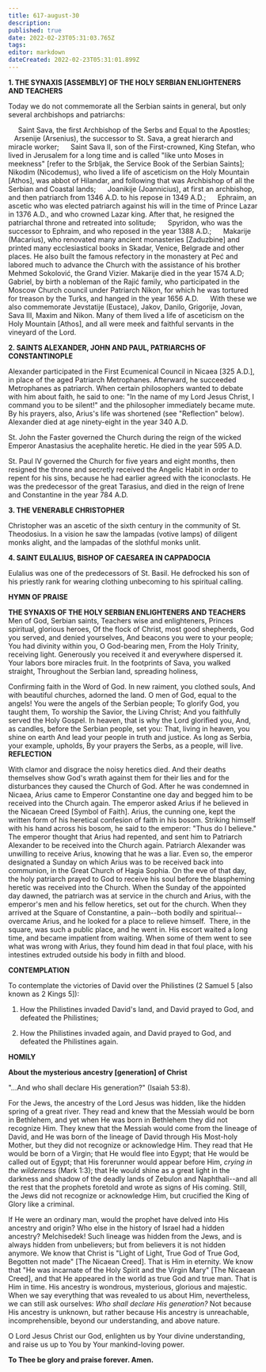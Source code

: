 ```yaml
---
title: 617-august-30
description: 
published: true
date: 2022-02-23T05:31:03.765Z
tags: 
editor: markdown
dateCreated: 2022-02-23T05:31:01.899Z
---
```



**1. THE SYNAXIS [ASSEMBLY] OF THE HOLY SERBIAN ENLIGHTENERS AND TEACHERS**

Today we do not commemorate all the Serbian saints in general, but only several archbishops and patriarchs:

     Saint Sava, the first Archbishop of the Serbs and Equal to the Apostles;
     Arsenije (Arsenius), the successor to St. Sava, a great hierarch and miracle worker; 
     Saint Sava II, son of the First-crowned, King Stefan, who lived in Jerusalem for a long time and is called "like unto Moses in meekness" [refer to the Srbljak, the Service Book of the Serbian Saints];
     Nikodim (Nicodemus), who lived a life of asceticism on the Holy Mountain [Athos], was abbot of Hilandar, and following that was Archbishop of all the Serbian and Coastal lands;
     Joanikije (Joannicius), at first an archbishop, and then patriarch from 1346 A.D. to his repose in 1349 A.D.;
     Ephraim, an ascetic who was elected patriarch against his will in the time of Prince Lazar in 1376 A.D., and who crowned Lazar king. After that, he resigned the patriarchal throne and retreated into solitude;
     Spyridon, who was the successor to Ephraim, and who reposed in the year 1388 A.D.;
     Makarije (Macarius), who renovated many ancient monasteries [Zaduzbine] and printed many ecclesiastical books in Skadar, Venice, Belgrade and other places. He also built the famous refectory in the monastery at Peć and labored much to advance the Church with the assistance of his brother Mehmed Sokolović, the Grand Vizier. Makarije died in the year 1574 A.D;
     Gabriel, by birth a nobleman of the Rajić family, who participated in the Moscow Church council under Patriarch Nikon, for which he was tortured for treason by the Turks, and hanged in the year 1656 A.D. 
     With these we also commemorate Jevstatije (Eustace), Jakov, Danilo, Grigorije, Jovan, Sava III, Maxim and Nikon. Many of them lived a life of asceticism on the Holy Mountain [Athos], and all were meek and faithful servants in the vineyard of the Lord.

**2. SAINTS ALEXANDER, JOHN AND PAUL, PATRIARCHS OF CONSTANTINOPLE**

Alexander participated in the First Ecumenical Council in Nicaea [325 A.D.], in place of the aged Patriarch Metrophanes. Afterward, he succeeded Metrophanes as patriarch. When certain philosophers wanted to debate with him about faith, he said to one: "In the name of my Lord Jesus Christ, I command you to be silent!" and the philosopher immediately became mute. By his prayers, also, Arius's life was shortened (see "Reflection" below). Alexander died at age ninety-eight in the year 340 A.D. 

St. John the Faster governed the Church during the reign of the wicked Emperor Anastasius the acephalite heretic. He died in the year 595 A.D. 

St. Paul IV governed the Church for five years and eight months, then resigned the throne and secretly received the Angelic Habit in order to repent for his sins, because he had earlier agreed with the iconoclasts. He was the predecessor of the great Tarasius, and died in the reign of Irene and Constantine in the year 784 A.D.

**3. THE VENERABLE CHRISTOPHER**

Christopher was an ascetic of the sixth century in the community of St. Theodosius. In a vision he saw the lampadas (votive lamps) of diligent monks alight, and the lampadas of the slothful monks unlit.

**4. SAINT EULALIUS, BISHOP OF CAESAREA IN CAPPADOCIA**

Eulalius was one of the predecessors of St. Basil. He defrocked his son of his priestly rank for wearing clothing unbecoming to his spiritual calling.


**HYMN OF PRAISE**

**THE SYNAXIS OF THE HOLY SERBIAN ENLIGHTENERS AND TEACHERS**
Men of God, Serbian saints,
Teachers wise and enlighteners,
Princes spiritual, glorious heroes,
Of the flock of Christ, most good shepherds,
God you served, and denied yourselves,
And beacons you were to your people;
You had divinity within you, 
O God-bearing men,
From the Holy Trinity, receiving light.
Generously you received it and everywhere dispersed it.
Your labors bore miracles fruit.
In the footprints of Sava, you walked straight,
Throughout the Serbian land, spreading holiness,

Confirming faith in the Word of God.
In new raiment, you clothed souls,
And with beautiful churches, adorned the land.
O men of God, equal to the angels!
You were the angels of the Serbian people;
To glorify God, you taught them,
To worship the Savior, the Living Christ;
And you faithfully served the Holy Gospel.
In heaven, that is why the Lord glorified you,
And, as candles, before the Serbian people, set you:
That, living in heaven, you shine on earth
And lead your people in truth and justice.
As long as Serbia, your example, upholds,
By your prayers the Serbs, as a people, will live.
**REFLECTION**

With clamor and disgrace the noisy heretics died. And their deaths themselves show God's wrath against them for their lies and for the disturbances they caused the Church of God. After he was condemned in Nicaea, Arius came to Emperor Constantine one day and begged him to be received into the Church again. The emperor asked Arius if he believed in the Nicaean Creed [Symbol of Faith]. Arius, the cunning one, kept the written form of his heretical confesion of faith in his bosom. Striking himself with his hand across his bosom, he said to the emperor: "Thus do I believe." The emperor thought that Arius had repented, and sent him to Patriarch Alexander to be received into the Church again. Patriarch Alexander was unwilling to receive Arius, knowing that he was a liar. Even so, the emperor designated a Sunday on which Arius was to be received back into communion, in the Great Church of Hagia Sophia. On the eve of that day, the holy patriarch prayed to God to receive his soul before the blaspheming heretic was received into the Church. When the Sunday of the appointed day dawned, the patriarch was at service in the church and Arius, with the emperor's men and his fellow heretics, set out for the church. When they arrived at the Square of Constantine, a pain--both bodily and spiritual--overcame Arius, and he looked for a place to relieve himself.  There, in the square, was such a public place, and he went in. His escort waited a long time, and became impatient from waiting. When some of them went to see what was wrong with Arius, they found him dead in that foul place, with his intestines extruded outside his body in filth and blood.


**CONTEMPLATION**


To contemplate the victories of David over the Philistines (2 Samuel 5 [also known as 2 Kings 5]):

1.  How the Philistines invaded David's land, and David prayed to God, and defeated the Philistines;

1.  How the Philistines invaded again, and David prayed to God, and defeated the Philistines again.


**HOMILY**


**About the mysterious ancestry [generation] of Christ**

"…And who shall declare His generation?" (Isaiah 53:8).

For the Jews, the ancestry of the Lord Jesus was hidden, like the hidden spring of a great river. They read and knew that the Messiah would be born in Bethlehem, and yet when He was born in Bethlehem they did not recognize Him. They knew that the Messiah would come from the lineage of David, and He was born of the lineage of David through His Most-holy Mother, but they did not recognize or acknowledge Him. They read that He would be born of a Virgin; that He would flee into Egypt; that He would be called out of Egypt; that His forerunner would appear before Him, *crying in the wilderness* (Mark 1:3); that He would shine as a great light in the darkness and shadow of the deadly lands of Zebulon and Naphthali--and all the rest that the prophets foretold and wrote as signs of His coming. Still, the Jews did not recognize or acknowledge Him, but crucified the King of Glory like a criminal.

If He were an ordinary man, would the prophet have delved into His ancestry and origin? Who else in the history of Israel had a hidden ancestry? Melchisedek! Such lineage was hidden from the Jews, and is always hidden from unbelievers; but from believers it is not hidden anymore. We know that Christ is "Light of Light, True God of True God, Begotten not made" [The Nicaean Creed]. That is Him in eternity. We know that "He was incarnate of the Holy Spirit and the Virgin Mary" [The Nicaean Creed], and that He appeared in the world as true God and true man. That is Him in time. His ancestry is wondrous, mysterious, glorious and majestic. When we say everything that was revealed to us about Him, nevertheless, we can still ask ourselves: *Who shall declare His generation?* Not because His ancestry is unknown, but rather because His ancestry is unreachable, incomprehensible, beyond our understanding, and above nature.

O Lord Jesus Christ our God, enlighten us by Your divine understanding, and raise us up to You by Your mankind-loving power.

**To Thee be glory and praise forever. Amen.**

